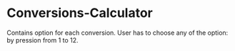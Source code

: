 # Conversions-Calculator
Contains option for each conversion. User has to choose any of the option: by pression from 1 to 12.

